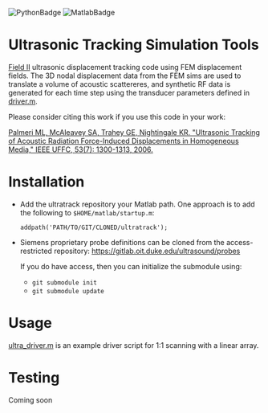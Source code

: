![PythonBadge](https://github.com/mlp6/ultratrack/actions/workflows/python-package.yml/badge.svg)
![MatlabBadge](https://github.com/mlp6/ultratrack/actions/workflows/matlab.yml/badge.svg)

Ultrasonic Tracking Simulation Tools
====================================
[Field II](http://field-ii.dk) ultrasonic displacement tracking code using FEM
displacement fields.  The 3D nodal displacement data from the FEM sims are used
to translate a volume of acoustic scattereres, and synthetic RF data is
generated for each time step using the transducer parameters defined in
[driver.m](driver.m).

Please consider citing this work if you use this code in your work: 

[Palmeri ML, McAleavey SA, Trahey GE, Nightingale KR. "Ultrasonic Tracking of
Acoustic Radiation Force-Induced Displacements in Homogeneous Media," IEEE
UFFC, 53(7): 1300-1313, 2006.](http://www.ncbi.nlm.nih.gov/pubmed/16889337)

Installation
============
 * Add the ultratrack repository your Matlab path.  One approach is to add the
   following to ```$HOME/matlab/startup.m```:

   ```
   addpath('PATH/TO/GIT/CLONED/ultratrack');
   ```

* Siemens proprietary probe definitions can be cloned from the
  access-restricted repository: https://gitlab.oit.duke.edu/ultrasound/probes

   
   If you do have access, then you can initialize the submodule using:
   
   + ```git submodule init``` 
   + ```git submodule update```

Usage
=====
[ultra_driver.m](ultra_driver.m) is an example driver script for 1:1 scanning
with a linear array.

Testing
=======

Coming soon
